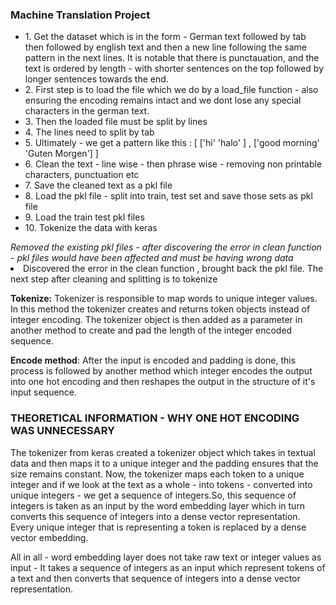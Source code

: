<h3>Machine Translation Project</h3>
<ul>
<li>1. Get the dataset which is in the form - German text followed by tab then followed by english text and then a new line following the same pattern in the next lines. It is notable that there is punctauation, and the text is ordered by length - with shorter sentences on the top followed by longer sentences towards the end.</li>
  <li>2. First step is to load the file which we do by a load_file function - also ensuring the encoding remains intact and we dont lose any special characters in the german text.</li>
  <li>3. Then the loaded file must be split by lines</li>
  <li> 4. The lines need to split by tab</li>
  <li>5. Ultimately - we get a pattern like this : [ ['hi' 'halo' ] , ['good morning' 'Guten Morgen'] ]</li>
  <li>6. Clean the text - line wise - then phrase wise - removing non printable characters, punctuation etc</li>
  <li>7. Save the cleaned text as a pkl file</li>
  <li>8. Load the pkl file - split into train, test set and save those sets as pkl file</li>
  <li>9. Load the train test pkl files</li>
  <li>10. Tokenize the data with keras</li>
  
</ul>
<i>Removed the existing pkl files - after discovering the error in clean function - pkl files would have been affected and must be having wrong data</i>

<li>Discovered the error in the clean function , brought back the pkl file. The next step after cleaning and splitting is to tokenize</li>

<p><b>Tokenize:</b> Tokenizer is responsible to map words to unique integer values. In this method the tokenizer creates and returns token objects instead of integer encoding. The tokenizer object is then added as a parameter in another method to create and pad the length of the integer encoded sequence.</p>

<p><b>Encode method</b>: After the input is encoded and padding is done, this process is followed by another method which integer encodes the output into one hot encoding and then reshapes the output in the structure of it's input sequence.</p>

<h3> THEORETICAL INFORMATION - WHY ONE HOT ENCODING WAS UNNECESSARY</h3>
<p>The tokenizer from keras created a tokenizer object which takes in textual data and then maps it to a unique integer and the padding ensures that the size remains constant.
Now, the tokenizer maps each token to a unique integer and if we look at the text as a whole - into tokens - converted into unique integers - we get a sequence of integers.So, this sequence of integers is taken as an input by the word embedding layer which in turn converts this sequence of integers into a dense vector representation.
Every unique integer that is representing a token is replaced by a dense vector embedding.

All in all - word embedding layer does not take raw text or integer values as input - It takes a sequence of integers as an input which represent tokens of a text and then converts that sequence of integers into a dense vector representation.</p>

